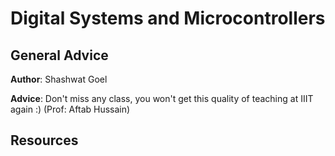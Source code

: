 # Digital Systems and Microcontrollers

## General Advice

**Author**: Shashwat Goel

**Advice**: Don't miss any class, you won't get this quality of teaching at IIIT again :) \(Prof: Aftab Hussain\)

## Resources

